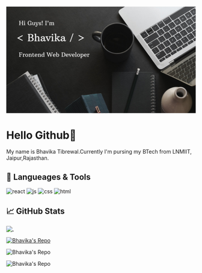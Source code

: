 <!-- bhtibrewal is a special repository: its README.md will appear on your profile! -->

![Header](https://github.com/bhtibrewal/bhtibrewal/blob/main/cover.png)

# Hello Github👋
My name is Bhavika Tibrewal.Currently I'm pursing my BTech from LNMIIT, Jaipur,Rajasthan.

## 🔧 Langueages & Tools

<p align='left'>
    <img src="https://upload.wikimedia.org/wikipedia/commons/thumb/a/a7/React-icon.svg/1280px-React-icon.svg.png" alt="react" width="auto" height="40"/>
    <img src='https://upload.wikimedia.org/wikipedia/commons/6/6a/JavaScript-logo.png' height='35' width='auto' alt="js">
    <img src='https://upload.wikimedia.org/wikipedia/commons/thumb/d/d5/CSS3_logo_and_wordmark.svg/1200px-CSS3_logo_and_wordmark.svg.png' alt="css" width="auto" height="40">
    <img src="https://upload.wikimedia.org/wikipedia/commons/thumb/6/61/HTML5_logo_and_wordmark.svg/2048px-HTML5_logo_and_wordmark.svg.png" alt="html" width="40" height="40">
</p>

## &#x1f4c8; GitHub Stats

<!--  -->
<a href="https://github.com/bhtibrewal/bhtibrewal">
  <img align="center" src="https://github-readme-stats.vercel.app/api/top-langs/?username=bhtibrewal&title_color=ffffff&text_color=c9cacc&icon_color=2bbc8a&bg_color=1d1f21&langs_count=3" />
</a>
<!--  -->
<a href="https://github.com/bhtibrewal/bhtibrewal">
  <img align="center" src="https://github-readme-stats.vercel.app/api?username=bhtibrewal&show_icons=true&line_height=27&count_private=true&title_color=ffffff&text_color=c9cacc&icon_color=2bbc8a&bg_color=1d1f21" alt="" />
</a>
<!--  -->

[![ Bhavika's Repo](https://github-readme-stats.vercel.app/api/pin/?username=bhtibrewal&repo=portfolio&title_color=ffffff&text_color=c9cacc&icon_color=2bbc8a&bg_color=1d1f21)](https://github.com/bhtibrewal/portfolio)

![ Bhavika's Repo](https://github-readme-stats.vercel.app/api/pin/?username=bhtibrewal&repo=amazon-clone&title_color=ffffff&text_color=c9cacc&icon_color=2bbc8a&bg_color=1d1f21)

![ Bhavika's Repo](https://github-readme-stats.vercel.app/api/pin/?username=bhtibrewal&repo=Is_Your_Birthday_a_Palidrome&title_color=ffffff&text_color=c9cacc&icon_color=2bbc8a&bg_color=1d1f21)

<!-- <a href="https://github.com/bhtibrewal/bhtibrewal">
   <img align="center" src="https://github-readme-stats.vercel.app/api/pin/?username=bhtibrewal&repo=portfolio&title_color=ffffff&text_color=c9cacc&icon_color=2bbc8a&bg_color=1d1f21" />
</a>
<a href="https://github.com/bhtibrewal/bhtibrewal">
   <img align="center" src="https://github-readme-stats.vercel.app/api/pin/?username=bhtibrewal&repo=amazon-clone&title_color=ffffff&text_color=c9cacc&icon_color=2bbc8a&bg_color=1d1f21" />
</a>
<a href="https://github.com/bhtibrewal/bhtibrewal">
   <img align="center" src="" />
</a> -->

